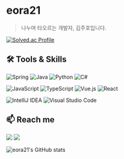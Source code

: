 # eora21

> 나누며 타오르는 개발자, 김주호입니다.

[![Solved.ac Profile](http://mazassumnida.wtf/api/v2/generate_badge?boj=eora21)](https://solved.ac/eora21/)

## 🛠️ Tools & Skills

![Spring](https://img.shields.io/badge/spring-%236DB33F.svg?style=for-the-badge&logo=spring&logoColor=white) ![Java](https://img.shields.io/badge/java-%23ED8B00.svg?style=for-the-badge&logo=java&logoColor=white) ![Python](https://img.shields.io/badge/python-3670A0?style=for-the-badge&logo=python&logoColor=ffdd54) ![C#](https://img.shields.io/badge/c%23-%23239120.svg?style=for-the-badge&logo=c-sharp&logoColor=white)

![JavaScript](https://img.shields.io/badge/javascript-%23323330.svg?style=for-the-badge&logo=javascript&logoColor=%23F7DF1E) ![TypeScript](https://img.shields.io/badge/typescript-%23007ACC.svg?style=for-the-badge&logo=typescript&logoColor=white) ![Vue.js](https://img.shields.io/badge/vuejs-%2335495e.svg?style=for-the-badge&logo=vuedotjs&logoColor=%234FC08D) ![React](https://img.shields.io/badge/react-%2320232a.svg?style=for-the-badge&logo=react&logoColor=%2361DAFB)

![IntelliJ IDEA](https://img.shields.io/badge/IntelliJIDEA-000000.svg?style=for-the-badge&logo=intellij-idea&logoColor=white) ![Visual Studio Code](https://img.shields.io/badge/Visual%20Studio%20Code-0078d7.svg?style=for-the-badge&logo=visual-studio-code&logoColor=white)



## 📫 Reach me

<a href="https://velog.io/@eora21" target="_blank"><img src="https://img.shields.io/badge/velog-20C997.svg?style=for-the-badge&logo=velog&logoColor=white"/></a> <a href="https://blog.naver.com/eora21" target="_blank"><img src="https://img.shields.io/badge/naver-03C75A.svg?style=for-the-badge&logo=naver&logoColor=white"/></a>

![eora21's GitHub stats](https://github-readme-stats.vercel.app/api?username=eora21&theme=algolia&hide=issues,contribs&show_icons=true)

<!--
**eora21/eora21** is a ✨ _special_ ✨ repository because its `README.md` (this file) appears on your GitHub profile.

Here are some ideas to get you started:

- 🔭 I’m currently working on ...
- 🌱 I’m currently learning ...
- 👯 I’m looking to collaborate on ...
- 🤔 I’m looking for help with ...
- 💬 Ask me about ...
- 📫 How to reach me: ...
- 😄 Pronouns: ...
- ⚡ Fun fact: ...
-->
